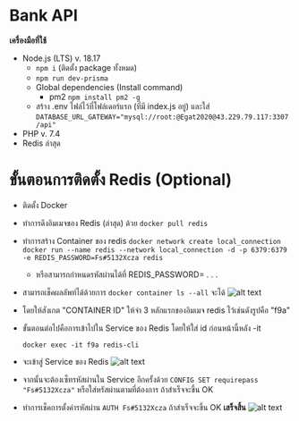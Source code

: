 # Bank API
**เครื่องมือที่ใช้**
- Node.js (LTS) v. 18.17
	- `npm i` (ติดตั้ง package ทั้งหมด)
	- `npm run dev-prisma`
	- Global dependencies (Install command)
		- pm2 `npm install pm2 -g`
	- สร้าง .env ไฟล์ไว้ที่โฟล์เดอร์แรก (ที่มี index.js อยู่) และใส่
		 `DATABASE_URL_GATEWAY="mysql://root:@Egat2020@43.229.79.117:3307/api"`
- PHP v. 7.4
- Redis ล่าสุด

# ขั้นตอนการติดตั้ง Redis (Optional)
- ติดตั้ง Docker 
- ทำการดึงอิมเมจของ Redis (ล่าสุด) ด้วย `docker pull redis`
- ทำการสร้าง Container ของ redis
	`docker network create local_connection`
	`docker run --name redis --network local_connection -d -p 6379:6379 -e REDIS_PASSWORD=Fs#5132Xcza redis`
	- หรือสามารถกำหนดรหัสผ่านได้ที่ REDIS_PASSWORD= . . .
- สามารถเช็คผลลัพท์ได้ด้วยการ `docker container ls --all` จะได้
![alt text](https://i.imgur.com/leMADya.png)
- โดยให้สังเกต "CONTAINER ID" ให้จำ 3 หลักแรกของอิมเมจ redis ไว้เช่นดังรูปคือ "f9a"
- ขั้นตอนต่อไปคือการเข้าไปใน Service ของ Redis โดยให้ใส่ id ก่อนหน้านี้หลัง -it 

	`docker exec -it f9a redis-cli` 
- จะเข้าสู่ Service ของ Redis ![alt text](https://i.imgur.com/WF7hv1a.png)
- จากนั้นจะต้องเซ็ทรหัสผ่านใน Service อีกครั้งด้วย `CONFIG SET requirepass "Fs#5132Xcza"` หรือใส่หรัสผ่านตามที่ต้องการ ถ้าสำเร็จจะขึ้น OK
- ทำการเช็คการตั้งค่ารหัสผ่าน `AUTH Fs#5132Xcza` ถ้าสำเร็จจะขึ้น OK
**เสร็จสิ้น**
![alt text](https://i.imgur.com/m1lYLMf.png)

